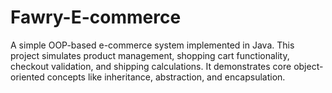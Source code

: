# Fawry-E-commerce
A simple OOP-based e-commerce system implemented in Java. This project simulates product management, shopping cart functionality, checkout validation, and shipping calculations. It demonstrates core object-oriented concepts like inheritance, abstraction, and encapsulation.
